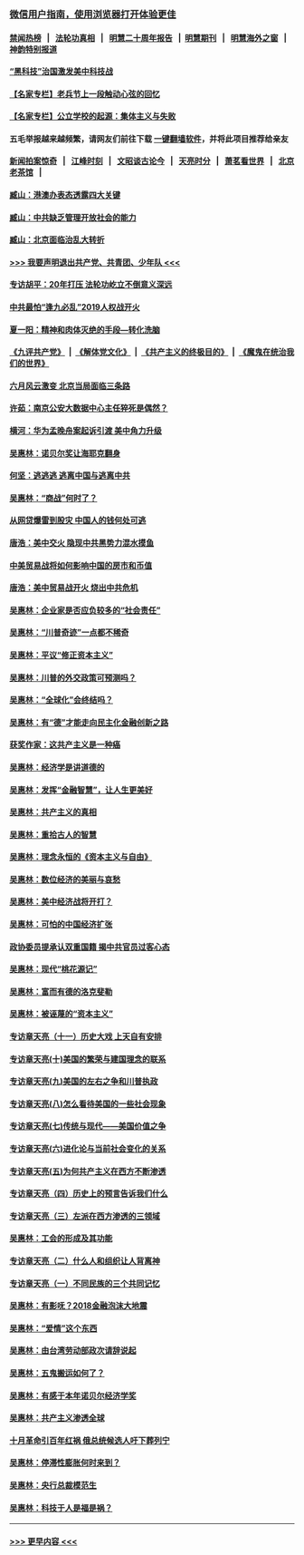 ### [微信用户指南，使用浏览器打开体验更佳](https://github.com/gfw-breaker/banned-news1/blob/master/indexes/wechat-guide.md?t=0)
#### [禁闻热榜](热点新闻.md?t=0)  &nbsp;&nbsp;|&nbsp;&nbsp; [法轮功真相](https://github.com/gfw-breaker/truth/blob/master/README.md?t=0) &nbsp;&nbsp;|&nbsp;&nbsp; [明慧二十周年报告](https://github.com/gfw-breaker/mh-reports/blob/master/README.md?t=0) &nbsp;&nbsp;|&nbsp;&nbsp;[明慧期刊](https://github.com/gfw-breaker/mh-qikan) &nbsp;&nbsp;|&nbsp;&nbsp; [明慧海外之窗](https://github.com/gfw-breaker/mh-news/blob/master/README.md?t=0) &nbsp;&nbsp;|&nbsp;&nbsp; [神韵特别报道](https://github.com/gfw-breaker/mh-news/blob/master/shenyun.md?t=0)
#### [“黑科技”治国激发美中科技战](../pages/nsc423/n11638056.md?t=02031544) 
#### [【名家专栏】老兵节上一段触动心弦的回忆](../pages/nsc423/n11646016.md?t=02031544) 
#### [【名家专栏】公立学校的起源：集体主义与失败](../pages/nsc423/n11601833.md?t=02031544) 
#### 五毛举报越来越频繁，请网友们前往下载 [一键翻墙软件](https://github.com/gfw-breaker/ssr-accounts)，并将此项目推荐给亲友
#### [新闻拍案惊奇](https://github.com/gfw-breaker/banned-news1/blob/master/pages/link4.md) &nbsp;&nbsp;|&nbsp;&nbsp; [江峰时刻](https://github.com/gfw-breaker/banned-news1/blob/master/pages/link4.md) &nbsp;&nbsp;|&nbsp;&nbsp; [文昭谈古论今](https://github.com/gfw-breaker/banned-news1/blob/master/pages/link4.md) &nbsp;&nbsp;|&nbsp;&nbsp; [天亮时分](https://github.com/gfw-breaker/banned-news1/blob/master/pages/link4.md) &nbsp;&nbsp;|&nbsp;&nbsp; [萧茗看世界](https://github.com/gfw-breaker/banned-news1/blob/master/pages/link4.md) &nbsp;&nbsp;|&nbsp;&nbsp; [北京老茶馆](https://github.com/gfw-breaker/banned-news1/blob/master/pages/link4.md) &nbsp;&nbsp;|&nbsp;&nbsp; 
#### [臧山：港澳办表态透露四大关键](../pages/nsc423/n11421628.md?t=02031544) 
#### [臧山：中共缺乏管理开放社会的能力](../pages/nsc423/n11407457.md?t=02031544) 
#### [臧山：北京面临治乱大转折](../pages/nsc423/n11406895.md?t=02031544) 
#### [>>> 我要声明退出共产党、共青团、少年队 <<<](https://github.com/begood0513/goodnews/blob/master/quit/letter.md) 
#### [专访胡平：20年打压 法轮功屹立不倒意义深远](../pages/nsc423/n11398800.md?t=02031544) 
#### [中共最怕“逢九必乱”2019人权战开火](../pages/nsc423/n11385248.md?t=02031544) 
#### [夏一阳：精神和肉体灭绝的手段—转化洗脑](../pages/nsc423/n11368250.md?t=02031544) 
#### [《九评共产党》](https://github.com/begood0513/9ping.md/blob/master/README.md) &nbsp;|&nbsp; [《解体党文化》](../../../../jtdwh.md/blob/master/README.md)  &nbsp;|&nbsp; [《共产主义的终极目的》](../../../../gczydzjmd.md/blob/master/README.md) &nbsp;|&nbsp; [《魔鬼在统治我们的世界》](../../../../mgztzwmdsj.md/blob/master/README.md) 
#### [六月风云激变 北京当局面临三条路](../pages/nsc423/n11313668.md?t=02031544) 
#### [许茹：南京公安大数据中心主任猝死是偶然？](../pages/nsc423/n11064744.md?t=02031544) 
#### [横河：华为孟晚舟案起诉引渡 美中角力升级](../pages/nsc423/n11027230.md?t=02031544) 
#### [吴惠林：诺贝尔奖让海耶克翻身](../pages/nsc423/n10890049.md?t=02031544) 
#### [何坚：逃逃逃 逃离中国与逃离中共](../pages/nsc423/n10592891.md?t=02031544) 
#### [吴惠林：“商战”何时了？](../pages/nsc423/n10573558.md?t=02031544) 
#### [从网贷爆雷到股灾 中国人的钱何处可逃](../pages/nsc423/n10572800.md?t=02031544) 
#### [唐浩：美中交火 隐现中共黑势力混水摸鱼](../pages/nsc423/n10544040.md?t=02031544) 
#### [中美贸易战将如何影响中国的房市和币值](../pages/nsc423/n10543697.md?t=02031544) 
#### [唐浩：美中贸易战开火 烧出中共危机](../pages/nsc423/n10540126.md?t=02031544) 
#### [吴惠林：企业家是否应负较多的“社会责任”](../pages/nsc423/n10535022.md?t=02031544) 
#### [吴惠林：“川普奇迹”一点都不稀奇](../pages/nsc423/n10512808.md?t=02031544) 
#### [吴惠林：平议“修正资本主义”](../pages/nsc423/n10495724.md?t=02031544) 
#### [吴惠林：川普的外交政策可预测吗？](../pages/nsc423/n10462387.md?t=02031544) 
#### [吴惠林：“全球化”会终结吗？](../pages/nsc423/n10452838.md?t=02031544) 
#### [吴惠林：有“德”才能走向民主化金融创新之路](../pages/nsc423/n10432292.md?t=02031544) 
#### [获奖作家：这共产主义是一种癌](../pages/nsc423/n10431541.md?t=02031544) 
#### [吴惠林：经济学是讲道德的](../pages/nsc423/n10398014.md?t=02031544) 
#### [吴惠林：发挥“金融智慧”，让人生更美好](../pages/nsc423/n10375019.md?t=02031544) 
#### [吴惠林：共产主义的真相](../pages/nsc423/n10351394.md?t=02031544) 
#### [吴惠林：重拾古人的智慧](../pages/nsc423/n10337691.md?t=02031544) 
#### [吴惠林：理念永恒的《资本主义与自由》](../pages/nsc423/n10316274.md?t=02031544) 
#### [吴惠林：数位经济的美丽与哀愁](../pages/nsc423/n10292946.md?t=02031544) 
#### [吴惠林：美中经济战将开打？](../pages/nsc423/n10258825.md?t=02031544) 
#### [吴惠林：可怕的中国经济扩张](../pages/nsc423/n10219147.md?t=02031544) 
#### [政协委员提承认双重国籍 揭中共官员过客心态](../pages/nsc423/n10208809.md?t=02031544) 
#### [吴惠林：现代“桃花源记”](../pages/nsc423/n10185234.md?t=02031544) 
#### [吴惠林：富而有德的洛克斐勒](../pages/nsc423/n10142264.md?t=02031544) 
#### [吴惠林：被诬蔑的“资本主义”](../pages/nsc423/n10124816.md?t=02031544) 
#### [专访章天亮（十一）历史大戏 上天自有安排](../pages/nsc423/n10094905.md?t=02031544) 
#### [专访章天亮(十)美国的繁荣与建国理念的联系](../pages/nsc423/n10094899.md?t=02031544) 
#### [专访章天亮(九)美国的左右之争和川普执政](../pages/nsc423/n10094889.md?t=02031544) 
#### [专访章天亮(八)怎么看待美国的一些社会现象](../pages/nsc423/n10094857.md?t=02031544) 
#### [专访章天亮(七)传统与现代——美国价值之争](../pages/nsc423/n10093140.md?t=02031544) 
#### [专访章天亮(六)进化论与当前社会变化的关系](../pages/nsc423/n10092036.md?t=02031544) 
#### [专访章天亮(五)为何共产主义在西方不断渗透](../pages/nsc423/n10083620.md?t=02031544) 
#### [专访章天亮（四）历史上的预言告诉我们什么](../pages/nsc423/n10083606.md?t=02031544) 
#### [专访章天亮（三）左派在西方渗透的三领域](../pages/nsc423/n10081115.md?t=02031544) 
#### [吴惠林：工会的形成及其功能](../pages/nsc423/n10080633.md?t=02031544) 
#### [专访章天亮（二）什么人和组织让人背离神](../pages/nsc423/n10076637.md?t=02031544) 
#### [专访章天亮（一）不同民族的三个共同记忆](../pages/nsc423/n10074188.md?t=02031544) 
#### [吴惠林：有影呒？2018金融泡沫大地震](../pages/nsc423/n10040534.md?t=02031544) 
#### [吴惠林：“爱情”这个东西](../pages/nsc423/n10019423.md?t=02031544) 
#### [吴惠林：由台湾劳动部政次请辞说起](../pages/nsc423/n9979679.md?t=02031544) 
#### [吴惠林：五鬼搬运如何了？](../pages/nsc423/n9925338.md?t=02031544) 
#### [吴惠林：有感于本年诺贝尔经济学奖](../pages/nsc423/n9871883.md?t=02031544) 
#### [吴惠林：共产主义渗透全球](../pages/nsc423/n9812748.md?t=02031544) 
#### [十月革命引百年红祸 俄总统候选人吁下葬列宁](../pages/nsc423/n9810182.md?t=02031544) 
#### [吴惠林：停滞性膨胀何时来到？](../pages/nsc423/n9764136.md?t=02031544) 
#### [吴惠林：央行总裁模范生](../pages/nsc423/n9728134.md?t=02031544) 
#### [吴惠林：科技于人是福是祸？](../pages/nsc423/n9672982.md?t=02031544) 

----
#### [ >>> 更早内容 <<< ](../indexes/nsc423-earlier.md)
